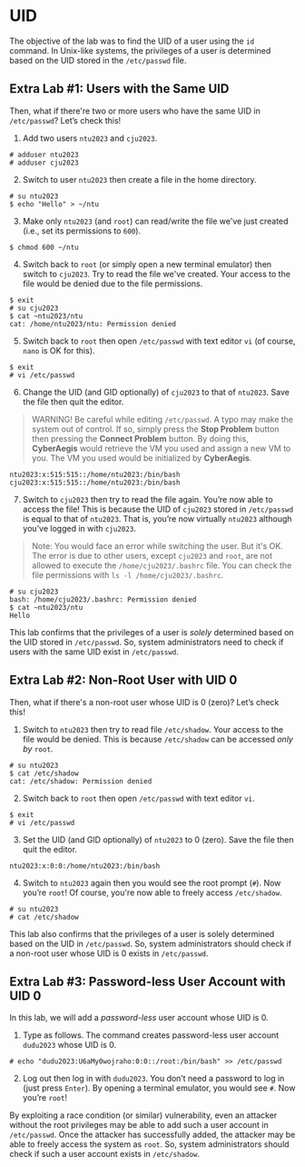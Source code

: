 # UID
The objective of the lab was to find the UID of a user using the `id` command. In Unix-like systems, the privileges of a user is determined based on the UID stored in the `/etc/passwd` file.

## Extra Lab #1: Users with the Same UID
Then, what if there're two or more users who have the same UID in `/etc/passwd`? Let’s check this!

1. Add two users `ntu2023` and `cju2023`.
```
# adduser ntu2023
# adduser cju2023
```

2. Switch to user `ntu2023` then create a file in the home directory.
```
# su ntu2023
$ echo "Hello" > ~/ntu
```

3. Make only `ntu2023` (and `root`) can read/write the file we've just created (i.e., set its permissions to `600`).
```
$ chmod 600 ~/ntu
```

4. Switch back to `root` (or simply open a new terminal emulator) then switch to `cju2023`. Try to read the file we've created. Your access to the file would be denied due to the file permissions.
```
$ exit
# su cju2023
$ cat ~ntu2023/ntu
cat: /home/ntu2023/ntu: Permission denied
```

5. Switch back to `root` then open `/etc/passwd` with text editor `vi` (of course, `nano` is OK for this). 
```
$ exit
# vi /etc/passwd
```

6. Change the UID (and GID optionally) of `cju2023` to that of `ntu2023`. Save the file then quit the editor.
> WARNING! Be careful while editing `/etc/passwd`. A typo may make the system out of control. If so, simply press the **Stop Problem** button then pressing the **Connect Problem** button. By doing this, **CyberAegis** would retrieve the VM you used and assign a new VM to you. The VM you used would be initialized by **CyberAegis**.
```
ntu2023:x:515:515::/home/ntu2023:/bin/bash
cju2023:x:515:515::/home/ntu2023:/bin/bash
```

7. Switch to `cju2023` then try to read the file again. You’re now able to access the file! This is because the UID of `cju2023` stored in `/etc/passwd` is equal to that of `ntu2023`. That is, you’re now virtually `ntu2023` although you’ve logged in with `cju2023`. 
> Note: You would face an error while switching the user. But it's OK. The error is due to other users, except `cju2023` and `root`, are not allowed to execute the `/home/cju2023/.bashrc` file. You can check the file permissions with `ls -l /home/cju2023/.bashrc`.
```
# su cju2023
bash: /home/cju2023/.bashrc: Permission denied
$ cat ~ntu2023/ntu
Hello
```

This lab confirms that the privileges of a user is *solely* determined based on the UID stored in `/etc/passwd`. So, system administrators need to check if users with the same UID exist in `/etc/passwd`.

## Extra Lab #2: Non-Root User with UID 0
Then, what if there's a non-root user whose UID is 0 (zero)? Let’s check this!

1. Switch to `ntu2023` then try to read file `/etc/shadow`. Your access to the file would be denied. This is because `/etc/shadow` can be accessed *only by* `root`.
```
# su ntu2023
$ cat /etc/shadow
cat: /etc/shadow: Permission denied
```

2. Switch back to `root` then open `/etc/passwd` with text editor `vi`. 
```
$ exit
# vi /etc/passwd
```

3. Set the UID (and GID optionally) of `ntu2023` to 0 (zero). Save the file then quit the editor.
```
ntu2023:x:0:0:/home/ntu2023:/bin/bash
```

4. Switch to `ntu2023` again then you would see the root prompt (`#`). Now you’re `root`! Of course, you're now able to freely access `/etc/shadow`.
```
# su ntu2023
# cat /etc/shadow
```

This lab also confirms that the privileges of a user is solely determined based on the UID in `/etc/passwd`. So, system administrators should check if a non-root user whose UID is 0 exists in `/etc/passwd`.

## Extra Lab #3: Password-less User Account with UID 0
In this lab, we will add a *password-less* user account whose UID is 0.

1. Type as follows. The command creates password-less user account `dudu2023` whose UID is 0.
```
# echo "dudu2023:U6aMy0wojraho:0:0::/root:/bin/bash" >> /etc/passwd
```

2. Log out then log in with `dudu2023`. You don’t need a password to log in (just press `Enter`). By opening a terminal emulator, you would see `#`. Now you’re `root`!

By exploiting a race condition (or similar) vulnerability, even an attacker without the root privileges may be able to add such a user account in `/etc/passwd`. Once the attacker has successfully added, the attacker may be able to freely access the system as `root`. So, system administrators should check if such a user account exists in `/etc/shadow`.